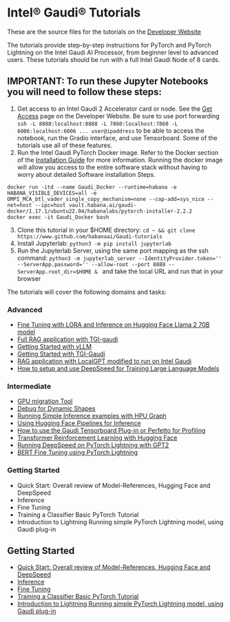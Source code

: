 # Intel&reg; Gaudi&reg; Tutorials

These are the source files for the tutorials on the [Developer Website](https://www.intel.com/content/www/us/en/developer/platform/gaudi/tutorials.html)

The tutorials provide step-by-step instructions for PyTorch and PyTorch Lightning on the Intel Gaudi AI Processor, from beginner level to advanced users.  These tutorials should be run with a full Intel Gaudi Node of 8 cards. 

## IMPORTANT: To run these Jupyter Notebooks you will need to follow these steps:
1. Get access to an Intel Gaudi 2 Accelerator card or node.  See the [Get Access](https://developer.habana.ai/get-access/) page on the Developer Website.  Be sure to use port forwarding `ssh -L 8888:localhost:8888 -L 7860:localhost:7860 -L 6006:localhost:6006 ... user@ipaddress` to be able to access the notebook, run the Gradio interface, and use Tensorboard.   Some of the tutorials use all of these features.
2. Run the Intel Gaudi PyTorch Docker image.  Refer to the Docker section of the [Installation Guide](https://docs.habana.ai/en/latest/Installation_Guide/Bare_Metal_Fresh_OS.html#bare-metal-fresh-os-single-click) for more information.  Running the docker image will allow you access to the entire software stack without having to worry about detailed Software installation Steps.
```
docker run -itd --name Gaudi_Docker --runtime=habana -e HABANA_VISIBLE_DEVICES=all -e OMPI_MCA_btl_vader_single_copy_mechanism=none --cap-add=sys_nice --net=host --ipc=host vault.habana.ai/gaudi-docker/1.17.1/ubuntu22.04/habanalabs/pytorch-installer-2.2.2
docker exec -it Gaudi_Docker bash
```
3. Clone this tutorial in your $HOME directory:  `cd ~ && git clone https://www.github.com/habanaai/Gaudi-tutorials`
4. Install Jupyterlab: `python3 -m pip install jupyterlab`
5. Run the Jupyterlab Server, using the same port mapping as the ssh command:  `python3 -m jupyterlab_server --IdentityProvider.token='' --ServerApp.password='' --allow-root --port 8888 --ServerApp.root_dir=$HOME & ` and take the local URL and run that in your browser

The tutorials will cover the following domains and tasks:

### Advanced
- [Fine Tuning with LORA and Inference on Hugging Face Llama 2 70B model](https://github.com/HabanaAI/Gaudi-tutorials/blob/main/PyTorch/llama2_fine_tuning_inference/llama2_fine_tuning_inference.ipynb)
- [Full RAG application with TGI-gaudi](https://github.com/HabanaAI/Gaudi-tutorials/blob/main/PyTorch/RAG_Application/RAG-on-Intel-Gaudi.ipynb)
- [Getting Started with vLLM](https://github.com/HabanaAI/Gaudi-tutorials/blob/main/PyTorch/Getting_Started_with_vLLM/Getting_Started_with_vLLM.ipynb)
- [Getting Started with TGI-Gaudi](https://github.com/HabanaAI/Gaudi-tutorials/blob/main/PyTorch/TGI_Gaudi_tutorial/TGI_on_Intel_Gaudi.ipynb)
- [RAG application with LocalGPT modified to run on Intel Gaudi](https://github.com/HabanaAI/Gaudi-tutorials/blob/main/PyTorch/localGPT_inference/LocalGPT_Inference.ipynb)
- [How to setup and use DeepSpeed for Training Large Language Models](https://github.com/HabanaAI/Gaudi-tutorials/tree/main/PyTorch/Large_Model_DeepSpeed)

### Intermediate
- [GPU migration Tool](https://github.com/HabanaAI/Gaudi-tutorials/blob/main/PyTorch/GPU_Migration/GPU_Migration.ipynb)
- [Debug for Dynamic Shapes](https://github.com/HabanaAI/Gaudi-tutorials/blob/main/PyTorch/Detecting_Dynamic_Shapes/Detecting_Dynamic_Shapes.ipynb)
- [Running Simple Inference examples with HPU Graph](https://github.com/HabanaAI/Gaudi-tutorials/blob/main/PyTorch/Inference/Gaudi_inference_ex2.ipynb)
- [Using Hugging Face Pipelines for Inference](https://github.com/HabanaAI/Gaudi-tutorials/tree/main/PyTorch/Hugging_Face_pipelines)
- [How to use the Gaudi Tensorboard Plug-in or Perfetto for Profiling](https://github.com/HabanaAI/Gaudi-tutorials/blob/main/PyTorch/Profiling_and_Optimization/Profiler_and_Optimization.ipynb)
- [Transformer Reinforcement Learning with Hugging Face](https://github.com/HabanaAI/Gaudi-tutorials/blob/main/PyTorch/Transformer_Reinforcement_Learning/Transformer_Reinforcement_Learning.ipynb)
- [Running DeepSpeed on PyTorch Lightning with GPT2](https://github.com/HabanaAI/Gaudi-tutorials/blob/main/Lightning/DeepSpeed_Lightning/DeepSpeed_Lightning.ipynb)
- [BERT Fine Tuning using PyTorch Lightning](https://github.com/HabanaAI/Gaudi-tutorials/blob/main/Lightning/Finetune%20Transformers/finetune-transformers.ipynb)

### Getting Started
- Quick Start: Overall review of Model-References, Hugging Face and DeepSpeed
- Inference
- Fine Tuning
- Training a Classifier	Basic PyTorch Tutorial
- Introduction to Lightning	Running simple PyTorch Lightning model, using Gaudi plug-in

## Getting Started
- [Quick Start: Overall review of Model-References, Hugging Face and DeepSpeed](https://github.com/HabanaAI/Gaudi-tutorials/blob/main/PyTorch/Intel_Gaudi_Quickstart/Intel_Gaudi_Quick_Start.ipynb)
- [Inference](https://github.com/HabanaAI/Gaudi-tutorials/blob/main/PyTorch/Inference/Intel_Gaudi_Inference.ipynb)
- [Fine Tuning](https://github.com/HabanaAI/Gaudi-tutorials/blob/main/PyTorch/Fine_Tuning/Intel_Gaudi_Fine_Tuning.ipynb)
- [Training a Classifier Basic PyTorch Tutorial](https://github.com/HabanaAI/Gaudi-tutorials/blob/main/PyTorch/Training%20a%20Classifier/cifar10_tutorial.ipynb)
- [Introduction to Lightning Running simple PyTorch Lightning model, using Gaudi plug-in](https://github.com/HabanaAI/Gaudi-tutorials/blob/main/Lightning/Introduction/mnist-hello-world.ipynb)